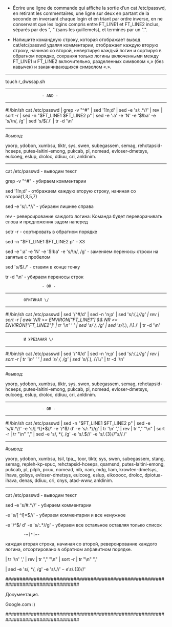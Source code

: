 
 - Écrire une ligne de commande qui affiche la sortie d’un cat /etc/passwd, en retirant les commentaires, une ligne sur deux en partant de la seconde en inversant chaque login et en triant par ordre inverse, en ne conservant que les logins compris entre FT_LINE1 et FT_LINE2 inclus, séparés par des ", " (sans les guillemets), et terminés par un ".".

 - Напишите командную строку, которая отображает вывод cat/etc/passwd удаляя комментарии, отображает каждую вторую строку, начиная со второй, инвертируя каждый логин и сортируя в обратном порядке, сохраняя только логины включенными между FT_LINE1 и FT_LINE2 включительно, разделенных символом «,» (без кавычек) и заканчивающихся символом «.».

_________________________________________________________________________________

touch r_dwssap.sh

_________________________________________________________________________________




					- AND -




_________________________________________________________________________________

#!/bin/sh
cat /etc/passwd | grep -v "^#" | sed '1!n;d' | sed -e 's/:.*//' | rev | sort -r | sed -n "$FT_LINE1 $FT_LINE2 p" | sed -e ':a' -e 'N' -e '$!ba' -e 's/\n/, /g' | sed 's/$/./' | tr -d '\n'

_________________________________________________________________________________

#вывод:

yxorp, ydobon, xumbsu, tiktr, sys, swen, subegassem, semag, rehctapsid-hceeps, putes-laitini-emong, pukcab, pl, nomead, evloser-dmetsys, eulcoeg, eslup, droloc, ddiuu, cri, anldinim.

_________________________________________________________________________________

cat /etc/passwd 	- выводим текст

grep -v "^#"	 	- убираем комментарии

sed '1!n;d' 		- отбражаем каждую вторую строку, начиная со второй(1,3,5,7)

sed -e 's/:.*//'	- убираем лишнее справа

rev			- реверсирование каждого логина: Команда будет переворачивать слова и предложения задом наперед

sotr -r			- сортировать в обратном порядке


sed -n "$FT_LINE1 $FT_LINE2 p"		- ХЗ


sed -e ':a' -e 'N' -e '$!ba' -e 's/\n/, /g' - заменяем переносы строки на запятые с пробелом


sed 's/$/./'		- ставим в конце точку

tr -d '\n' 		- убираем переносы строк





					- OR -




_________________________________________________________________________________

			ОРИГИНАЛ \/

_________________________________________________________________________________

#!/bin/sh
cat /etc/passwd | sed '/^#/d' | sed -n 'n;p' | sed 's/:\(.*\)//g' | rev | sort -r | awk 'NR >= ENVIRON["FT_LINE1"] && NR <= ENVIRON["FT_LINE2"]' | tr '\n' ' ' | sed 's/ /, /g' | sed 's/\(.*\), /\1./' | tr -d '\n'

_________________________________________________________________________________

			И УРЕЗАНАЯ \/

_________________________________________________________________________________

#!/bin/sh
cat /etc/passwd | sed '/^#/d' | sed -n 'n;p' | sed 's/:\(.*\)//g' | rev | sort -r |  tr '\n' ' ' | sed 's/ /, /g' | sed 's/\(.*\), /\1./' | tr -d '\n'

_________________________________________________________________________________

#вывод:

yxorp, ydobon, xumbsu, tiktr, sys, swen, subegassem, semag, rehctapsid-hceeps, putes-laitini-emong, pukcab, pl, nomead, evloser-dmetsys, eulcoeg, eslup, droloc, ddiuu, cri, anldinim.

_________________________________________________________________________________




					- OR -




_________________________________________________________________________________

#!/bin/sh
cat /etc/passwd | sed -n "$FT_LINE1 $FT_LINE2 p" | sed -e 's/#.*//' -e 's/[ ^I]*$//' -e '/^$/ d' -e 's/:.*//g' | tr '\n' ',' | rev | tr "," "\n" | sort -r | tr "\n" "," | sed -e 's/, */, /g' -e 's/.$//' -e 's/.\{3\}$//' 's/$/./'

_________________________________________________________________________________

#вывод:

yxorp, ydobon, xumbsu, tsil, tpa_, toor, tiktr, sys, swen, subegassem, stang, semag, repleh-kp-spuc, rehctapsid-hceeps, qsamsnd, putes-laitini-emong, pukcab, pl, pilph, pcuu, nomead, nib, nam, mdg, liam, krowten-dmetsys, ihava, golsys, evloser-dmetsys, eulcoeg, eslup, eikooooc, droloc, dpiotua-ihava, denas, ddiuu, cri, cnys, atad-www, anldinim.

_________________________________________________________________________________


cat /etc/passwd 	- выводим текст

sed -e 's/#.*//' 	- убираем комментарии 

-e 's/[ ^I]*$//' 	- убираем комментарии и все ненужное

-e '/^$/ d' -e 's/:.*//g' - убираем все остальное оставляя только список 


			-=|*|=-

каждая вторая строка, начиная со второй, реверсирование каждого логина, отсортировано в обратном алфавитном порядке.


| tr '\n' ',' | rev | tr "," "\n" | sort -r | tr "\n" ","  


| sed -e 's/, */, /g' -e 's/.$//' -e 's/.\{3\}$//'







##################################################################################

Документация.

Google.com :)

##################################################################################
